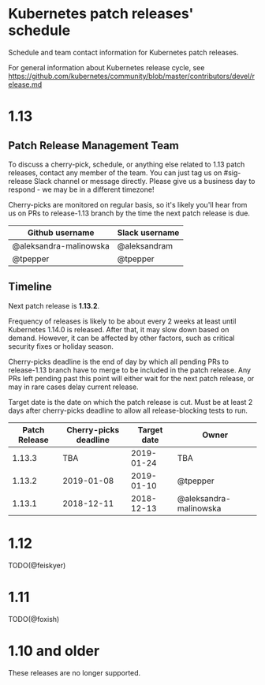# Kubernetes patch releases' schedule

Schedule and team contact information for Kubernetes patch releases.

For general information about Kubernetes release cycle, see https://github.com/kubernetes/community/blob/master/contributors/devel/release.md

# 1.13

## Patch Release Management Team

To discuss a cherry-pick, schedule, or anything else related to 1.13 patch releases,
contact any member of the team. You can just tag us on #sig-release Slack channel
or message directly. Please give us a business day to respond - we may be in a different timezone!

Cherry-picks are monitored on regular basis, so it's likely you'll hear
from us on PRs to release-1.13 branch by the time the next patch release is due.

| **Github username** | **Slack username** |
| --- | --- |
| @aleksandra-malinowska | @aleksandram |
| @tpepper | @tpepper |

## Timeline

Next patch release is **1.13.2**.

Frequency of releases is likely to be about every 2 weeks at least until Kubernetes 1.14.0
is released. After that, it may slow down based on demand. However, it can be affected
by other factors, such as critical security fixes or holiday season.

Cherry-picks deadline is the end of day by which all pending PRs to release-1.13
branch have to merge to be included in the patch release. Any PRs left pending past
this point will either wait for the next patch release, or may in rare cases
delay current release.

Target date is the date on which the patch release is cut. Must be at least 2
days after cherry-picks deadline to allow all release-blocking tests to run.

| **Patch Release** | **Cherry-picks deadline** | **Target date** | **Owner** |
| --- | --- | --- | --- |
| 1.13.3 | TBA | 2019-01-24 | TBA |
| 1.13.2 | 2019-01-08 | 2019-01-10 | @tpepper |
| 1.13.1 | 2018-12-11 | 2018-12-13 | @aleksandra-malinowska |

# 1.12

TODO(@feiskyer)

# 1.11

TODO(@foxish)

# 1.10 and older

These releases are no longer supported.
